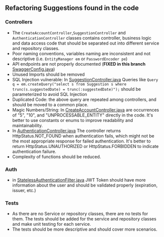 ## Refactoring Suggestions found in the code

### Controllers
- The `CreateAccountController`,`SuggestionController` and `AuthenticationController` classes contains controller, business logic and data access code that should be separated out into different service and repository classes.
- Poor naming conventions, variables naming are inconsistent and not descriptive (i.e. `EntityManager em` or `PasswordEncoder pe`)
- API endpoints are not properly documented (**FIXED in this branch** [SwaggerConfig.java](src%2Fmain%2Fjava%2Foutout%2Fconfig%2FSwaggerConfig.java))
- Unused Imports should be removed
- SQL Injection vulnerable: In [SuggestionController.java](src%2Fmain%2Fjava%2Foutout%2Fcontroller%2FSuggestionController.java) Queries like `Query q = em.createQuery("select s from Suggestion s where trunc(s.suggestedDate) = trunc(:suggestedDate)");` should be parameterized to avoid SQL Injection
- Duplicated Code: the above query are repeated among controllers, and should be moved to a common place.
- Magic Numbers/String: In [CreateAccountController.java](src%2Fmain%2Fjava%2Foutout%2Fcontroller%2FCreateAccountController.java)  are occurrences of "5", "10", and "UNPROCESSABLE_ENTITY" directly in the code. It's better to use constants or enums to improve readability and maintainability.
- In [AuthenticationController.java](src%2Fmain%2Fjava%2Foutout%2Fcontroller%2FAuthenticationController.java)  The controller returns HttpStatus.NOT_FOUND when authentication fails, which might not be the most appropriate response for failed authentication. It's better to return HttpStatus.UNAUTHORIZED or HttpStatus.FORBIDDEN to indicate authentication failure.
- Complexity of functions should be reduced.

### Auth
- in [StatelessAuthenticationFilter.java](src%2Fmain%2Fjava%2Foutout%2Fsecurity%2FStatelessAuthenticationFilter.java) JWT Token should have more information about the user and should be validated properly (expiration, issuer, etc.)

### Tests
- As there are no Service or repository classes, there are no tests for them. The tests should be added for the service and repository classes and make unit testing for each service.
- The tests should be more descriptive and should cover more scenarios.